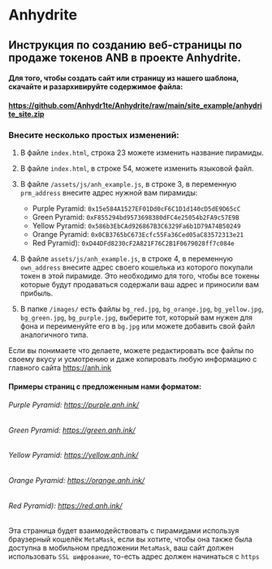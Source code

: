 # Anhydrite

## Инструкция по созданию веб-страницы по продаже токенов ANB в проекте Anhydrite.


#### Для того, чтобы создать сайт или страницу из нашего шаблона, скачайте и разархивируйте содержимое файла:
#### https://github.com/Anhydr1te/Anhydrite/raw/main/site_example/anhydrite_site.zip

### Внесите несколько простых изменений:


1. В файле `index.html`, строка 23 можете изменить название пирамиды.

2. В файле `index.html`, в строке 54, можете изменить языковой файл.

3. В файле `/assets/js/anh_example.js`, в строке 3, в переменную `prm_address` внесите адрес нужной вам пирамиды:

	- Purple Pyramid: `0x15e584A1527EF01Dd0cF6C1D1d140cD5dE9D65cC`
	- Green Pyramid:  `0xF855294bd9573698380dFC4e25054b2FA9c57E9B`
	- Yellow Pyramid: `0x586b3EbCAd926867B3C6329Fa6b1D79A74B50249`
	- Orange Pyramid: `0x0CB3765bC673Ecfc55Fa36Ced05aC83572313e21`
	- Red Pyramid):   `0xD44DFd8230cF2A821F76C2B1F0679028ff7c084e`

4. В файле `assets/js/anh_example.js`, в строке 4, в переменную `own_address` внесите адрес своего кошелька из которого покупали токен в этой пирамиде. Это необходимо для того, чтобы все токены которые будут продаваться содержали ваш адрес и приносили вам прибыль.

5. В папке `/images/` есть файлы `bg_red.jpg`, `bg_orange.jpg`, `bg_yellow.jpg`, `bg_green.jpg`, `bg_purple.jpg`, выберите тот, который вам нужен для фона и переименуйте его в `bg.jpg`
   или можете добавить свой файл аналогичного типа.


Если вы понимаете что делаете, можете редактировать все файлы по своему вкусу и усмотрению и даже копировать любую информацию с главного сайта  https://anh.ink

#### Примеры страниц с предложенным нами форматом:
###### Purple Pyramid: https://purple.anh.ink/
###### Green Pyramid:  https://green.anh.ink/
###### Yellow Pyramid: https://yellow.anh.ink/
###### Orange Pyramid: https://orange.anh.ink/
###### Red Pyramid):   https://red.anh.ink/


Эта страница будет взаимодействовать с пирамидами используя браузерный кошелёк `MetaMask`, если вы хотите, чтобы она также была доступна в мобильном предложении `MetaMask`, ваш сайт должен использовать `SSL шифрование`, то-есть адрес должен начинаться с `https`